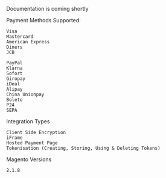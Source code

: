 Documentation is coming shortly

Payment Methods Supported:


    Visa
    Mastercard
    American Express
    Diners
    JCB
  
    PayPal
    Klarna
    Sofort
    Giropay
    iDeal
    Alipay
    China Unionpay
    Boleto
    P24
    SEPA
  
Integration Types

    Client Side Encryption
    iFrame
    Hosted Payment Page
    Tokenisation (Creating, Storing, Using & Deleting Tokens)
    
Magento Versions

    2.1.8
    

  
  
  
